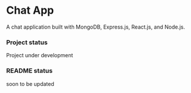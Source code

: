 # Chat App
A chat application built with MongoDB, Express.js, React.js, and Node.js.

### Project status
Project under development

### README status
soon to be updated





